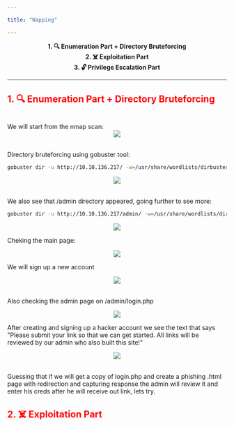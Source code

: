 ```yaml
---

title: "Napping"

---
```

<center>
<strong>1. 🔍 Enumeration Part + Directory Bruteforcing</strong><br> 
<strong>2. ☠️ Exploitation Part</strong><br>
<strong>3. 🔓 Privilege Escalation Part</strong>
</center>

---

<h2><span style="color:red">1. 🔍 Enumeration Part + Directory Bruteforcing</span></h2><br>
We will start from the nmap scan:
<center>
<img src="./images/nmap_napping.png"> 
</center><br>

Directory bruteforcing using gobuster tool:<br>
```bash
gobuster dir -u http://10.10.136.217/ -w=/usr/share/wordlists/dirbuster/directory-list-lowercase-2.3-medium.txt -x php
```
<center>
<img src="./images/gobuster_napping.png">
</center><br>

We also see that /admin directory appeared, going further to see more:<br>
```bash
gobuster dir -u http://10.10.136.217/admin/ -w=/usr/share/wordlists/dirbuster/directory-list-lowercase-2.3-medium.txt -x php
```

<center>
<img src="./images/gobuster_admin_napping.png"> 
</center>

Cheking the main page:<br>
<center>
<img src="./images/mainpage_napping.png">
</center>

We will sign up a new account<br>
<center>
<img src="./images/sign_up_napping.png">
</center><br>

Also checking the admin page on /admin/login.php<br>
<center>
<img src="./images/admin_login_napping.png">
</center>

After creating and signing up a hacker account we see the text that says "Please submit your link so that we can get started.
All links will be reviewed by our admin who also built this site!"<br>
<center>
<img src="./images/loggedin_napping.png">
</center>
<br>

Guessing that if we will get a copy of login.php and create a phishing .html page with redirection and capturing response the admin will review it and enter his creds after he will receive out link, lets try.<br>
<h2><span style="color:red"><strong>2. ☠️ Exploitation Part</strong></span></h2><br>

